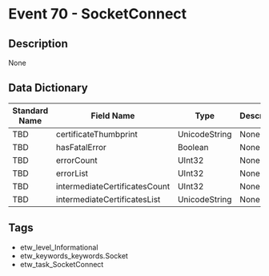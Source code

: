 # Event 70 - SocketConnect

## Description
None

## Data Dictionary
|Standard Name|Field Name|Type|Description|Sample Value|
|---|---|---|---|---|
|TBD|certificateThumbprint|UnicodeString|None|`None`|
|TBD|hasFatalError|Boolean|None|`None`|
|TBD|errorCount|UInt32|None|`None`|
|TBD|errorList|UInt32|None|`None`|
|TBD|intermediateCertificatesCount|UInt32|None|`None`|
|TBD|intermediateCertificatesList|UnicodeString|None|`None`|

## Tags
* etw_level_Informational
* etw_keywords_keywords.Socket
* etw_task_SocketConnect